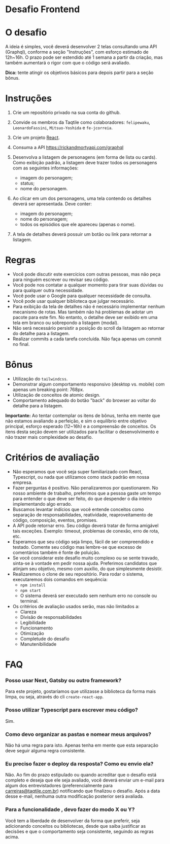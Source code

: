 # Desafio Frontend

# O desafio

A ideia é simples, você deverá desenvolver 2 telas consultando uma API (Graphql), conforme a seção "Instruções", com esforço estimado de 12h~16h. O prazo pode ser estendido até 1 semana a partir da criação, mas também aumentará o rigor com que o código será avaliado.

**Dica:** tente atingir os objetivos básicos para depois partir para a seção bônus.

# Instruções

1. Crie um repositório privado na sua conta do github.
1. Convide os membros da Taqtile como colaboradores: `felipewaku`, `LeonardoFassini`, `Mitsuo-Yoshida` e `fe-jcorreia`.
1. Crie um projeto [React](https://create-react-app.dev/docs/getting-started).
1. Consuma a API https://rickandmortyapi.com/graphql
1. Desenvolva a listagem de personagens (em forma de lista ou cards). Como exibição padrão, a listagem deve trazer todos os personagens com as seguintes informações:

   - imagem do personagem;
   - status;
   - nome do personagem.

1. Ao clicar em um dos personagens, uma tela contendo os detalhes deverá ser apresentada. Deve conter:

   - imagem do personagem;
   - nome do personagem;
   - todos os episódios que ele apareceu (apenas o nome).

1. A tela de detalhes deverá possuir um botão ou link para retornar a listagem.

# Regras

- Você pode discutir este exercícios com outras pessoas, mas não peça para ninguém escrever ou revisar seu código.
- Você pode nos contatar a qualquer momento para tirar suas dúvidas ou para qualquer outra necessidade.
- Você pode usar o Google para qualquer necessidade de consulta.
- Você pode usar qualquer biblioteca que julgar necessário.
- Para exibição da tela de detalhes não é necessário implementar nenhum mecanismo de rotas. Mas também não há problemas de adotar um pacote para este fim. No entanto, o detalhe deve ser exibido em uma tela em branco ou sobrepondo a listagem (modal).
- Não será necessário persistir a posição do scroll da listagem ao retornar do detalhe para a listagem.
- Realizar commits a cada tarefa concluída. Não faça apenas um commit no final.

# Bônus

- Utilização do `tailwindcss`.
- Demonstrar algum comportamento responsivo (desktop vs. mobile) com apenas um breaking point: 768px.
- Utilização de conceitos de atomic design.
- Comportamento adequado do botão "back" do browser ao voltar do detalhe para a listagem.

**Importante:** Ao tentar contemplar os itens de bônus, tenha em mente que não estamos avaliando a perfeição, e sim o equilíbrio entre objetivo principal, esforço esperado (12~16h) e a compreensão de conceitos. Os itens desta seção devem ser utilizados para facilitar o desenvolvimento e não trazer mais complexidade ao desafio.

# Critérios de avaliação

- Não esperamos que você seja super familiarizado com React, Typescript, ou nada que utilizamos como stack padrão em nossa empresa.
- Fazer perguntas é positivo. Não penalizaremos por questionarem. No nosso ambiente de trabalho, preferimos que a pessoa gaste um tempo para entender o que deve ser feito, do que despender o dia inteiro implementando algo errado.
- Buscamos levantar indícios que você entende conceitos como separação de responsabilidades, reatividade, reaproveitamento de código, composição, eventos, promises.
- A API pode retornar erro. Seu código deverá tratar de forma amigável tais exceções. Exemplo: timeout, problemas de conexão, erro de rota, etc.
- Esperamos que seu código seja limpo, fácil de ser compreendido e testado. Comente seu código mas lembre-se que excesso de comentários também é fonte de poluição.
- Se você considerar este desafio muito complexo ou se sente travado, sinta-se à vontade em pedir nossa ajuda. Preferimos candidatos que atinjam seu objetivo, mesmo com auxílio, do que simplesmente desistir.
- Realizaremos o clone de seu repositório. Para rodar o sistema, executaremos dois comandos em sequência:
  - `npm install`
  - `npm start`
  - O sistema deverá ser executado sem nenhum erro no console ou terminal.
- Os critérios de avaliação usados serão, mas não limitados a:
  - Clareza
  - Divisão de responsabilidades
  - Legibilidade
  - Funcionamento
  - Otimização
  - Completude do desafio
  - Manutenibilidade

# FAQ

### Posso usar Next, Gatsby ou outro framework?

Para este projeto, gostaríamos que utilizasse a biblioteca da forma mais limpa, ou seja, através do cli `create-react-app`.

### Posso utilizar Typescript para escrever meu código?

Sim.

### Como devo organizar as pastas e nomear meus arquivos?

Não há uma regra para isto. Apenas tenha em mente que esta separação deve seguir alguma regra consistente.

### Eu preciso fazer o deploy da resposta? Como eu envio ela?

Não. Ao fim do prazo estipulado ou quando acreditar que o desafio está completo e deseja que ele seja avaliado, você deverá enviar um e-mail para algum dos entrevistadores (preferencialmente para <carreiras@taqtile.com.br>) notificando que finalizou o desafio. Após a data desse e-mail, nenhuma outra modificação posterior será avaliada.

### Para a funcionalidade <feature>, devo fazer do modo X ou Y?

Você tem a liberdade de desenvolver da forma que preferir, seja adicionando conceitos ou bibliotecas, desde que saiba justificar as decisões e que o comportamento seja consistente, seguindo as regras acima.
